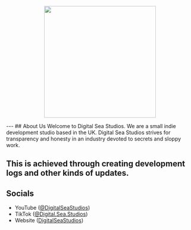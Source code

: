 <p align="center">
  <img width="300" height="300" src="https://github.com/DigitalSeaStudios/digitalseastudios.github.io/blob/master/imgs/DSS_Logo.png?raw=true">
</p>
---
## About Us
Welcome to Digital Sea Studios. We are a small indie development studio based in the UK. Digital Sea Studios strives for transparency and honesty in an industry devoted to secrets and sloppy work.

This is achieved through creating development logs and other kinds of updates. 
---
## Socials
- YouTube ([@DigitalSeaStudios](https://www.youtube.com/@DigitalSeaStudios/featured))
- TikTok ([@Digital.Sea.Studios](https://www.tiktok.com/@digital.sea.studios))
- Website ([DigitalSeaStudios](https://digitalseastudios.github.io))
